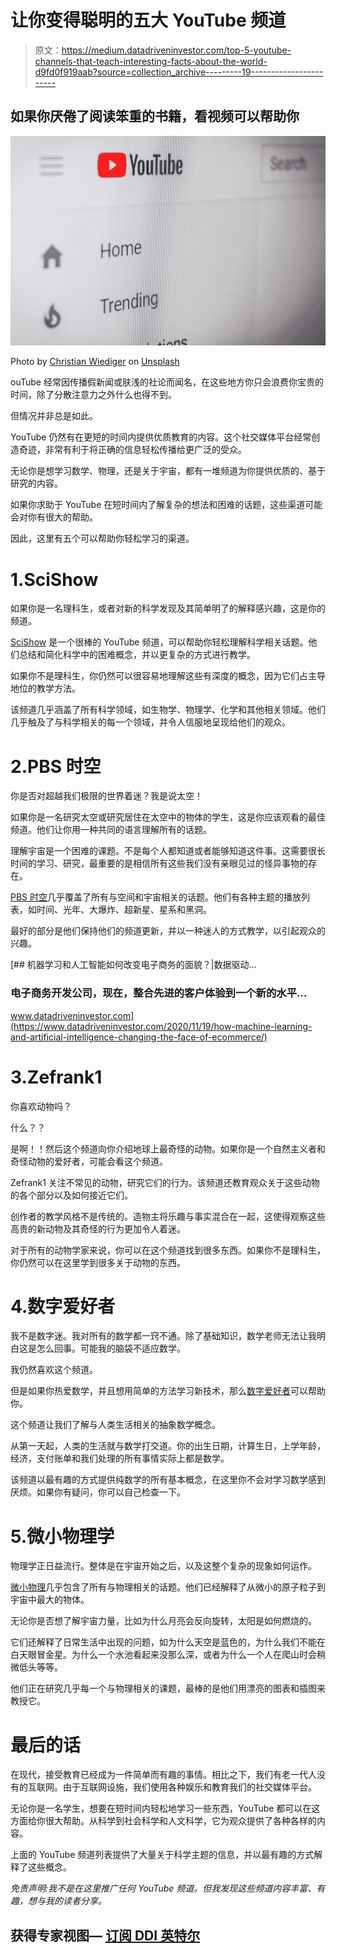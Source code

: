 # 让你变得聪明的五大 YouTube 频道

> 原文：<https://medium.datadriveninvestor.com/top-5-youtube-channels-that-teach-interesting-facts-about-the-world-d9fd0f919aab?source=collection_archive---------19----------------------->

## 如果你厌倦了阅读笨重的书籍，看视频可以帮助你

![](img/e21cf711d918eee0ca55a28095d537d4.png)

Photo by [Christian Wiediger](https://unsplash.com/@christianw?utm_source=medium&utm_medium=referral) on [Unsplash](https://unsplash.com?utm_source=medium&utm_medium=referral)

ouTube 经常因传播假新闻或肤浅的社论而闻名，在这些地方你只会浪费你宝贵的时间，除了分散注意力之外什么也得不到。

但情况并非总是如此。

YouTube 仍然有在更短的时间内提供优质教育的内容。这个社交媒体平台经常创造奇迹，非常有利于将正确的信息轻松传播给更广泛的受众。

无论你是想学习数学、物理，还是关于宇宙，都有一堆频道为你提供优质的、基于研究的内容。

如果你求助于 YouTube 在短时间内了解复杂的想法和困难的话题，这些渠道可能会对你有很大的帮助。

因此，这里有五个可以帮助你轻松学习的渠道。

# 1.SciShow

如果你是一名理科生，或者对新的科学发现及其简单明了的解释感兴趣，这是你的频道。

[SciShow](https://www.youtube.com/channel/UCZYTClx2T1of7BRZ86-8fow) 是一个很棒的 YouTube 频道，可以帮助你轻松理解科学相关话题。他们总结和简化科学中的困难概念，并以更复杂的方式进行教学。

如果你不是理科生，你仍然可以很容易地理解这些有深度的概念，因为它们占主导地位的教学方法。

该频道几乎涵盖了所有科学领域，如生物学、物理学、化学和其他相关领域。他们几乎触及了与科学相关的每一个领域，并令人信服地呈现给他们的观众。

# 2.PBS 时空

你是否对超越我们极限的世界着迷？我是说太空！

如果你是一名研究太空或研究居住在太空中的物体的学生，这是你应该观看的最佳频道。他们让你用一种共同的语言理解所有的话题。

理解宇宙是一个困难的课题。不是每个人都知道或者能够知道这件事。这需要很长时间的学习、研究，最重要的是相信所有这些我们没有亲眼见过的怪异事物的存在。

[PBS 时空](https://www.youtube.com/channel/UC7_gcs09iThXybpVgjHZ_7g)几乎覆盖了所有与空间和宇宙相关的话题。他们有各种主题的播放列表，如时间、光年、大爆炸、超新星、星系和黑洞。

最好的部分是他们保持他们的频道更新，并以一种迷人的方式教学，以引起观众的兴趣。

[](https://www.datadriveninvestor.com/2020/11/19/how-machine-learning-and-artificial-intelligence-changing-the-face-of-ecommerce/) [## 机器学习和人工智能如何改变电子商务的面貌？|数据驱动…

### 电子商务开发公司，现在，整合先进的客户体验到一个新的水平…

www.datadriveninvestor.com](https://www.datadriveninvestor.com/2020/11/19/how-machine-learning-and-artificial-intelligence-changing-the-face-of-ecommerce/) 

# 3.Zefrank1

你喜欢动物吗？

什么？？

是啊！！然后这个频道向你介绍地球上最奇怪的动物。如果你是一个自然主义者和奇怪动物的爱好者，可能会看这个频道。

Zefrank1 关注不常见的动物，研究它们的行为。该频道还教育观众关于这些动物的各个部分以及如何接近它们。

创作者的教学风格不是传统的。造物主将乐趣与事实混合在一起，这使得观察这些高贵的新动物及其奇怪的行为更加令人着迷。

对于所有的动物学家来说，你可以在这个频道找到很多东西。如果你不是理科生，你仍然可以在这里学到很多关于动物的东西。

# 4.数字爱好者

我不是数字迷。我对所有的数学都一窍不通。除了基础知识，数学老师无法让我明白这是怎么回事。可能我的脑袋不适应数学。

我仍然喜欢这个频道。

但是如果你热爱数学，并且想用简单的方法学习新技术，那么[数字爱好者](https://www.youtube.com/channel/UCoxcjq-8xIDTYp3uz647V5A)可以帮助你。

这个频道让我们了解与人类生活相关的抽象数学概念。

从第一天起，人类的生活就与数学打交道。你的出生日期，计算生日，上学年龄，经济，支付账单和我们处理的所有事情实际上都是数学。

该频道以最有趣的方式提供纯数学的所有基本概念，在这里你不会对学习数学感到厌烦。如果你有疑问，你可以自己检查一下。

# 5.微小物理学

物理学正日益流行。整体是在宇宙开始之后，以及这整个复杂的现象如何运作。

[微小物理](https://www.youtube.com/channel/UCUHW94eEFW7hkUMVaZz4eDg)几乎包含了所有与物理相关的话题。他们已经解释了从微小的原子粒子到宇宙中最大的物体。

无论你是否想了解宇宙力量，比如为什么月亮会反向旋转，太阳是如何燃烧的。

它们还解释了日常生活中出现的问题，如为什么天空是蓝色的，为什么我们不能在白天眼冒金星。为什么一个水池看起来没那么深，或者为什么一个人在爬山时会稍微低头等等。

他们正在研究几乎每一个与物理相关的课题，最棒的是他们用漂亮的图表和插图来教授它。

# 最后的话

在现代，接受教育已经成为一件简单而有趣的事情。相比之下，我们有老一代人没有的互联网。由于互联网设施，我们使用各种娱乐和教育我们的社交媒体平台。

无论你是一名学生，想要在短时间内轻松地学习一些东西，YouTube 都可以在这方面给你很大帮助。从科学到社会科学和人文科学，它为观众提供了各种各样的内容。

上面的 YouTube 频道列表提供了大量关于科学主题的信息，并以最有趣的方式解释了这些概念。

*免责声明:我不是在这里推广任何 YouTube 频道。但我发现这些频道内容丰富、有趣，想与我的读者分享。*

## 获得专家视图— [订阅 DDI 英特尔](https://datadriveninvestor.com/ddi-intel)